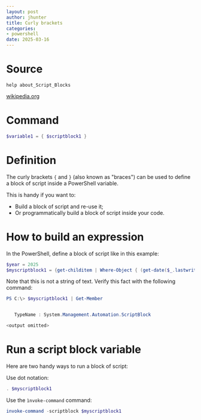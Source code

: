 ```yaml
---
layout: post
author: jhunter
title: Curly brackets
categories:
- powershell
date: 2025-03-16
---
```


# Source
`help about_Script_Blocks`

[wikipedia.org](https://en.wikipedia.org/wiki/Bracket)

# Command
```powershell
$variable1 = { $scriptblock1 }
```

# Definition
The curly brackets `{` and `}` (also known as "braces") can be used to define a block of script inside a PowerShell variable.

This is handy if you want to:

* Build a block of script and re-use it;
* Or programmatically build a block of script inside your code.

# How to build an expression
In the PowerShell, define a block of script like in this example:

```powershell
$year = 2025
$myscriptblock1 = {get-childitem | Where-Object { (get-date($_.lastwritetime)).year -eq $year }}
```

Note that this is not a string of text. Verify this fact with the following command:

```powershell
PS C:\> $myscriptblock1 | Get-Member


   TypeName : System.Management.Automation.ScriptBlock

<output omitted>
```

# Run a script block variable
Here are two handy ways to run a block of script:

Use dot notation:
```powershell
. $myscriptblock1
```

Use the `ìnvoke-command` command:

```powershell
invoke-command -scriptblock $myscriptblock1
```

